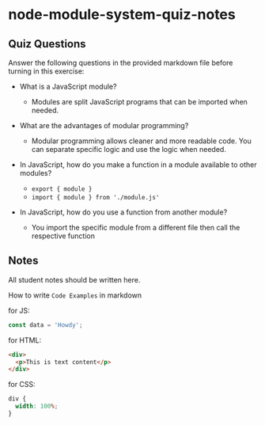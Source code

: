 # node-module-system-quiz-notes

## Quiz Questions

Answer the following questions in the provided markdown file before turning in this exercise:

- What is a JavaScript module?

  - Modules are split JavaScript programs that can be imported when needed.

- What are the advantages of modular programming?

  - Modular programming allows cleaner and more readable code. You can separate specific logic and use the logic when needed.

- In JavaScript, how do you make a function in a module available to other modules?

  - `export { module }`
  - `import { module } from './module.js'`

- In JavaScript, how do you use a function from another module?

  - You import the specific module from a different file then call the respective function

## Notes

All student notes should be written here.

How to write `Code Examples` in markdown

for JS:

```javascript
const data = 'Howdy';
```

for HTML:

```html
<div>
  <p>This is text content</p>
</div>
```

for CSS:

```css
div {
  width: 100%;
}
```

